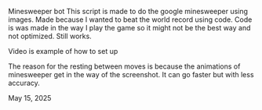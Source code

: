Minesweeper bot
This script is made to do the google minesweeper using images. Made because I wanted to beat the world record using code.
Code is was made in the way I play the game so it might not be the best way and not optimized. Still works.  

Video is example of how to set up  

The reason for the resting between moves is because the animations of minesweeper get in the way of the screenshot. It can go faster but with less accuracy.  

May ‎15, ‎2025
